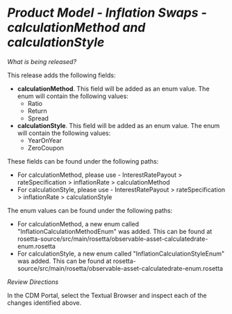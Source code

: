 # *Product Model - Inflation Swaps - calculationMethod and calculationStyle*

_What is being released?_

This release adds the following fields:

- **calculationMethod**. This field will be added as an enum value. The enum will contain the following values:
  - Ratio
  - Return
  - Spread
- **calculationStyle**. This field will be added as an enum value. The enum will contain the following values:
  - YearOnYear
  - ZeroCoupon

These fields can be found under the following paths:

- For calculationMethod, please use - InterestRatePayout > rateSpecification > inflationRate > calculationMethod
- For calculationStyle, please use - InterestRatePayout > rateSpecification > inflationRate > calculationStyle

The enum values can be found under the following paths:

- For calculationMethod, a new enum called "InflationCalculationMethodEnum" was added. This can be found at rosetta-source/src/main/rosetta/observable-asset-calculatedrate-enum.rosetta
- For calculationStyle, a new enum called "InflationCalculationStyleEnum" was added. This can be found at rosetta-source/src/main/rosetta/observable-asset-calculatedrate-enum.rosetta

_Review Directions_

In the CDM Portal, select the Textual Browser and inspect each of the changes identified above.
